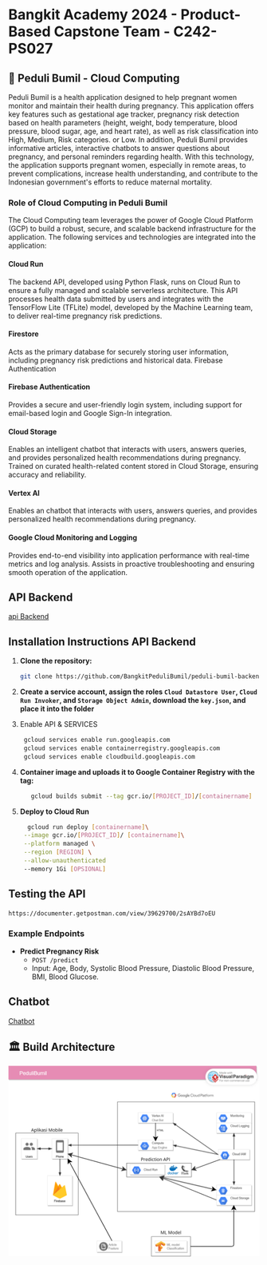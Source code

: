 # Bangkit Academy 2024 - Product-Based Capstone Team - C242-PS027

## 📖 Peduli Bumil - Cloud Computing
Peduli Bumil is a health application designed to help pregnant women monitor and maintain their health during pregnancy. This application offers key features such as gestational age tracker, pregnancy risk detection based on health parameters (height, weight, body temperature, blood pressure, blood sugar, age, and heart rate), as well as risk classification into High, Medium, Risk categories. or Low. In addition, Peduli Bumil provides informative articles, interactive chatbots to answer questions about pregnancy, and personal reminders regarding health. With this technology, the application supports pregnant women, especially in remote areas, to prevent complications, increase health understanding, and contribute to the Indonesian government's efforts to reduce maternal mortality.

### Role of Cloud Computing in Peduli Bumil
The Cloud Computing team leverages the power of Google Cloud Platform (GCP) to build a robust, secure, and scalable backend infrastructure for the application. The following services and technologies are integrated into the application:

#### Cloud Run
The backend API, developed using Python Flask, runs on Cloud Run to ensure a fully managed and scalable serverless architecture.
This API processes health data submitted by users and integrates with the TensorFlow Lite (TFLite) model, developed by the Machine Learning team, to deliver real-time pregnancy risk predictions.

#### Firestore 
Acts as the primary database for securely storing user information, including pregnancy risk predictions and historical data.
Firebase Authentication

#### Firebase Authentication
Provides a secure and user-friendly login system, including support for email-based login and Google Sign-In integration.

#### Cloud Storage
Enables an intelligent chatbot that interacts with users, answers queries, and provides personalized health recommendations during pregnancy.
Trained on curated health-related content stored in Cloud Storage, ensuring accuracy and reliability.

#### Vertex AI
Enables an chatbot that interacts with users, answers queries, and provides personalized health recommendations during pregnancy.

#### Google Cloud Monitoring and Logging
Provides end-to-end visibility into application performance with real-time metrics and log analysis.
Assists in proactive troubleshooting and ensuring smooth operation of the application.

## API Backend
[api Backend](https://backend-api-511713702149.asia-southeast2.run.app)

## Installation Instructions API Backend

1. **Clone the repository:**
   ```bash
   git clone https://github.com/BangkitPeduliBumil/peduli-bumil-backend.git
   ```

2. **Create a service account, assign the roles `Cloud Datastore User`, `Cloud Run Invoker`, and `Storage Object Admin`, download the `key.json`, and place it into the folder**

3. Enable API & SERVICES
   ```bash
    gcloud services enable run.googleapis.com
    gcloud services enable containerregistry.googleapis.com
    gcloud services enable cloudbuild.googleapis.com
   ```

4. **Container image and uploads it to Google Container Registry with the tag:**
   ```bash
      gcloud builds submit --tag gcr.io/[PROJECT_ID]/[containername]
   ```

4. **Deploy to Cloud Run**
   ```bash
     gcloud run deploy [containername]\
    --image gcr.io/[PROJECT_ID]/ [containername]\
    --platform managed \
    --region [REGION] \
    --allow-unauthenticated
    --memory 1Gi [OPSIONAL]
   ```

## Testing the API

```bash
https://documenter.getpostman.com/view/39629700/2sAYBd7oEU
```

### Example Endpoints

- **Predict Pregnancy Risk**
  - `POST /predict`
  - Input: Age, Body, Systolic Blood Pressure, Diastolic Blood Pressure, BMI, Blood Glucose.


## Chatbot
[Chatbot](pedulibumil-2792a.et.r.appspot.com)

## 🏛️ Build Architecture 
![](https://github.com/BangkitPeduliBumil/asset/blob/227452df435927ac67084e737a7fbe4140a2b851/architecture.png)
